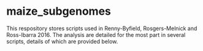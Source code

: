 # maize_subgenomes

This respository stores scripts used in Renny-Byfield, Rosgers-Melnick and Ross-Ibarra 2016. The analysis are detailed for the most part in several scripts, details of which are provided below.
